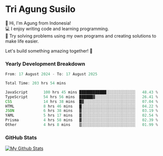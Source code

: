 # Tri Agung Susilo

👋 Hi, I'm Agung from Indonesia!<br>
💻 I enjoy writing code and learning programming.<br>
🧠 Try solving problems using my own programs and creating solutions to make life easier.

Let's build something amazing together! 🚀

### Yearly Development Breakdown

<!--START_SECTION:waka-->

```TypeScript JavaScript PHP
From: 17 August 2024 - To: 17 August 2025

Total Time: 203 hrs 54 mins

JavaScript       100 hrs 45 mins ████████████░░░░░░░░░░░░░   48.43 %
TypeScript       54 hrs 56 mins  ██████▓░░░░░░░░░░░░░░░░░░   26.41 %
CSS              14 hrs 38 mins  █▓░░░░░░░░░░░░░░░░░░░░░░░   07.04 %
HTML             8 hrs 46 mins   █░░░░░░░░░░░░░░░░░░░░░░░░   04.22 %
JSON             6 hrs 38 mins   ▓░░░░░░░░░░░░░░░░░░░░░░░░   03.19 %
YAML             5 hrs 17 mins   ▓░░░░░░░░░░░░░░░░░░░░░░░░   02.54 %
Prisma           4 hrs 58 mins   ▓░░░░░░░░░░░░░░░░░░░░░░░░   02.39 %
Other            4 hrs 8 mins    ▒░░░░░░░░░░░░░░░░░░░░░░░░   01.99 %
```

<!--END_SECTION:waka-->

### GitHub Stats

[![My Github Stats](https://github-readme-stats.vercel.app/api?username=triagung128&show_icons=true&hide=contribs,issues&count_private=true&theme=tokyonight)](https://github.com/triagung128)

<!-- [![Top Langs](https://github-readme-stats.vercel.app/api/top-langs/?username=triagung128&layout=compact)](https://github.com/triagung128) -->
